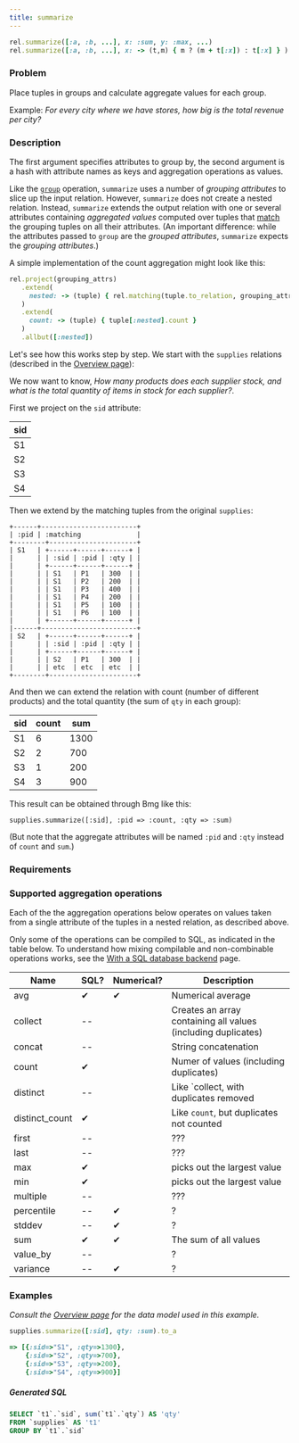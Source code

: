 ```yaml
---
title: summarize
---
```


```ruby
rel.summarize([:a, :b, ...], x: :sum, y: :max, ...)
rel.summarize([:a, :b, ...], x: -> (t,m) { m ? (m + t[:x]) : t[:x] } )
```
### Problem

Place tuples in groups and calculate aggregate values for each group.

Example: *For every city where we have stores, how big is the total revenue per city?*

### Description

The first argument specifies attributes to group by, the second argument is a hash with attribute names as keys and aggregation operations as values.

Like the [`group`](/reference/Operations/group) operation, `summarize` uses a number of *grouping attributes* to slice up the input relation. However, `summarize` does not create a nested relation. Instead, `summarize` extends the output relation with one or several attributes containing *aggregated values* computed over tuples that [match](/reference/Operations/matching) the grouping tuples on all their attributes. (An important difference: while the attributes passed to `group` are the *grouped attributes*, `summarize` expects the *grouping attributes*.)

A simple implementation of the count aggregation might look like this:

```ruby
rel.project(grouping_attrs)
   .extend(
     nested: -> (tuple) { rel.matching(tuple.to_relation, grouping_attrs) }
   )
   .extend(
     count: -> (tuple) { tuple[:nested].count }
   )
   .allbut([:nested])
```

Let's see how this works step by step. We start with the `supplies` relations (described in the [Overview page](/reference/overview)):

We now want to know, *How many products does each supplier stock, and what is the total quantity of items in stock for each supplier?*.

First we project on the `sid` attribute:

| sid |
|-----|
| S1  |
| S2  |
| S3  |
| S4  |

Then we extend by the matching tuples from the original `supplies`:

```
+------+------------------------+
| :pid | :matching              |
+--------+----------------------+
| S1   | +------+------+------+ |
|      | | :sid | :pid | :qty | |
|      | +------+------+------+ |
|      | | S1   | P1   | 300  | |
|      | | S1   | P2   | 200  | |
|      | | S1   | P3   | 400  | |
|      | | S1   | P4   | 200  | |
|      | | S1   | P5   | 100  | |
|      | | S1   | P6   | 100  | |
|      | +------+------+------+ |
|------+------------------------+
| S2   | +------+------+------+ |
|      | | :sid | :pid | :qty | |
|      | +------+------+------+ |
|      | | S2   | P1   | 300  | |
|      | | etc  | etc  | etc  | |
+--------+----------------------+
```

And then we can extend the relation with count (number of different products) and the total quantity (the sum of `qty` in each group):

| sid | count | sum  |
|-----|-------|------|
| S1  | 6     | 1300 |
| S2  | 2     |  700 |
| S3  | 1     |  200 |
| S4  | 3     |  900 |

This result can be obtained through Bmg like this:

`supplies.summarize([:sid], :pid => :count, :qty => :sum)`

(But note that the aggregate attributes will be named `:pid` and `:qty` instead of `count` and `sum`.)

### Requirements

### Supported aggregation operations

Each of the the aggregation operations below operates on values taken from a single attribute of the tuples in a nested relation, as described above.

Only some of the operations can be compiled to SQL, as indicated in the table below. To understand how mixing compilable and non-combinable operations works, see the [With a SQL database backend](/usage/with-rdbms) page.

| Name           | SQL? | Numerical? | Description                               |
|----------------|------|------------|-------------------------------------------|
| avg            | ✔    | ✔          | Numerical average |
| collect        | --   |            | Creates an array containing all values (including duplicates) |
| concat         | --   |            | String concatenation |
| count          | ✔    |            | Numer of values (including duplicates) |
| distinct       | --   |            | Like `collect, with duplicates removed |
| distinct_count | ✔    |            | Like `count`, but duplicates not counted |
| first          | --   |            | ??? |
| last           | --   |            | ??? |
| max            | ✔    |            | picks out the largest value |
| min            | ✔    |            | picks out the largest value |
| multiple       | --   |            | ??? |
| percentile     | --   | ✔          | ? |
| stddev         | --   | ✔          | ? |
| sum            | ✔    | ✔          | The sum of all values |
| value_by       | --   |            | ? |
| variance       | --   | ✔          | ? |

### Examples

*Consult the [Overview page](/reference/overview) for the data model used in this example.*

```ruby
supplies.summarize([:sid], qty: :sum).to_a

=> [{:sid=>"S1", :qty=>1300},
    {:sid=>"S2", :qty=>700},
    {:sid=>"S3", :qty=>200},
    {:sid=>"S4", :qty=>900}]
```

##### Generated SQL

```sql
SELECT `t1`.`sid`, sum(`t1`.`qty`) AS 'qty'
FROM `supplies` AS 't1'
GROUP BY `t1`.`sid`
```


